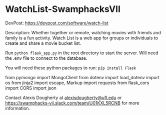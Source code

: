 # WatchList-SwamphacksVII

DevPost: https://devpost.com/software/watch-list

Description: Whether together or remote, watching movies with friends and family is a fun activity. Watch List is a web app for groups or individuals to create and share a movie bucket list.

Run `python flask_app.py` in the root directory to start the server. Will need the .env file to connect to the database. 

You will need these python packages to run:
`pip install Flask`

from pymongo import MongoClient
from dotenv import load_dotenv
import os
from jinja2 import escape, Markup
import requests
from flask_cors import CORS
import json

Contact Alexis Dougherty at alexisdougherty@ufl.edu or https://swamphacks-vii.slack.com/team/U01KXL5RCNB for more information.
